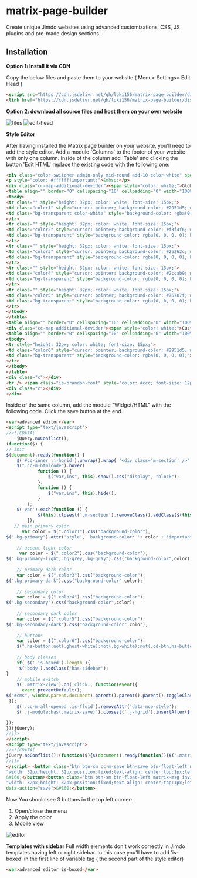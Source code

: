 # matrix-page-builder
Create unique Jimdo websites using advanced customizations, CSS, JS plugins and pre-made design sections.
## Installation
**Option 1: Install it via CDN**

Copy the below files and paste them to your website ( Menu> Settings> Edit Head )

```html
<script src="https://cdn.jsdelivr.net/gh/loki156/matrix-page-builder/dist/matrix-builder.min.js" async="true" type="text/javascript"></script>
<link href="https://cdn.jsdelivr.net/gh/loki156/matrix-page-builder/dist/matrix-builder.min.css" rel="stylesheet" type="text/css" />
```

**Option 2: download  all source files and host them on your own website**

![files](https://user-images.githubusercontent.com/85053221/210156696-debcd273-6e8c-4866-9633-0b2b9d6e4117.png)
![edit-head](https://user-images.githubusercontent.com/85053221/210156726-2522bb99-d17b-4306-820d-a2fbd7a58484.png)

**Style Editor**

After having installed the Matrix page builder on your website, you'll need to add the style editor.
Add a module 'Columns' to the footer of your website with only one column. Inside of the column add 'Table' and clicking the button 'Edit HTML' replace the existing code with the following one:
```html
<div class="color-switcher admin-only mid-round add-10 color-white" spellcheck="false" style="background: #404040; max-height: 240px; overflow-y: scroll;">
<p style="color: #ffffff!important;">&nbsp;</p>
<div class="cc-map-additional-devider"><span style="color: white;">Global colors</span></div>
<table align="" border="0" cellspacing="10" cellpadding="0" width="100%" height="0%" class="mceEditable" style="border: 0px solid #ffffff; background-color: rgba(0, 0, 0, 0);">
<tbody>
<tr class="" style="height: 32px; color: white; font-size: 15px;">
<td class="color1" style="cursor: pointer; background-color: #2951d5; width: 32px; height: 32px; text-align: center; border-radius: 500px; border: 1px solid #666666;">&nbsp;</td>
<td class="bg-transparent color-white" style="background-color: rgba(0, 0, 0, 0); height: 32px;">&nbsp;bg-primary</td>
</tr>
<tr class="" style="height: 32px; color: white; font-size: 15px;">
<td class="color2" style="cursor: pointer; background-color: #f3f4f6; width: 32px; height: 32px; text-align: center; border-radius: 500px; border: 1px solid #666666;"><span style="color: #ffffff;">&nbsp;</span></td>
<td class="bg-transparent" style="background-color: rgba(0, 0, 0, 0); height: 32px;"><span style="color: #ffffff;">&nbsp;bg-primary-light</span></td>
</tr>
<tr class="" style="height: 32px; color: white; font-size: 15px;">
<td class="color3" style="cursor: pointer; background-color: #26262c; width: 32px; height: 32px; text-align: center; border-radius: 500px; border: 1px solid #666666;"><span style="color: #ffffff;">&nbsp;</span></td>
<td class="bg-transparent" style="background-color: rgba(0, 0, 0, 0); height: 32px;"><span style="color: #ffffff;">&nbsp;bg-primary-dark</span></td>
</tr>
<tr class="" style="height: 32px; color: white; font-size: 15px;">
<td class="color4" style="cursor: pointer; background-color: #2ccab9; width: 32px; height: 32px; text-align: center; border-radius: 500px; border: 1px solid #666666;">&nbsp;</td>
<td class="bg-transparent" style="background-color: rgba(0, 0, 0, 0); height: 32px;"><span style="color: #ffffff;">&nbsp;bg-secondary</span></td>
</tr>
<tr class="" style="height: 32px; color: white; font-size: 15px;">
<td class="color5" style="cursor: pointer; background-color: #76787f; width: 32px; height: 32px; text-align: center; border-radius: 500px; border: 1px solid #666666;">&nbsp;</td>
<td class="bg-transparent" style="background-color: rgba(0, 0, 0, 0); height: 32.5382px;"><span style="color: #ffffff;">&nbsp;bg-secondary-dark</span></td>
</tr>
</tbody>
</table>
<table align="" border="0" cellspacing="10" cellpadding="0" width="100%" height="0%" class="mceEditable" style="border: 0px solid #ffffff; background-color: rgba(0, 0, 0, 0);"></table>
<div class="cc-map-additional-devider"><span style="color: white;">Custom buttons</span></div>
<table align="" border="0" cellspacing="10" cellpadding="0" width="100%" height="0" class="mceEditable" style="border: 0px solid #ffffff; background-color: rgba(0, 0, 0, 0);">
<tbody>
<tr style="height: 32px; color: white; font-size: 15px;">
<td class="color6" style="cursor: pointer; background-color: #2951d5; width: 32px; height: 32px; text-align: center; border-radius: 500px; border: 1px solid #666666;">&nbsp;</td>
<td class="bg-transparent" style="background-color: rgba(0, 0, 0, 0);">&nbsp;background</td>
</tr>
</tbody>
</table>
<div class="c"></div>
<br /> <span class="is-brandon-font" style="color: #ccc; font-size: 12px;">Note: All changes made here will be applied to your entire website</span>
<div class="c"></div>
</div>
```

Inside of the same column, add the module "Widget/HTML" with the following code. Click the save button at the end.
```html
<var>advanced editor</var> 
<script type="text/javascript">
//<![CDATA[
    jQuery.noConflict();  
(function($) {  
// Init 
$(document).ready(function() { 
    $('#cc-inner .j-hgrid').unwrap().wrap( "<div class='m-section' />" );  
    $(".cc-m-htmlcode").hover(
            function () {
                $("var,ins", this).show().css("display", "block");
            },
            function () {
                $("var,ins", this).hide();
            }
        );
    $('var').each(function () {
            $(this).closest('.m-section').removeClass().addClass($(this).text());
        });
   // main primary color
      var color = $(".color1").css("background-color");
$(".bg-primary").attr('style', 'background-color: '+ color +'!important');
    
    // accent light color
     var color = $(".color2").css("background-color");
$(".bg-primary-light,.bg-grey,.bg-gray").css("background-color",color);
    
    // primary dark color
    var color = $(".color3").css("background-color");
$(".bg-primary-dark").css("background-color",color);
    
    // secondary color
    var color = $(".color4").css("background-color");
$(".bg-secondary").css("background-color",color);
    
    // secondary dark color
    var color = $(".color5").css("background-color");
$(".bg-secondary-dark").css("background-color",color);
   
    // buttons
    var color = $(".color6").css("background-color");
    $(".hs-button:not(.ghost-white):not(.bg-white):not(.cd-btn.hs-button):not(.ghost-dark)").css("background-color",color);
    
    // body classes
    if( $('.is-boxed').length ){
     $('body').addClass('has-sidebar');
}
    // mobile switch
    $('.matrix-view').on('click', function(event){
      event.preventDefault();
$("#cms", window.parent.document).parent().parent().parent().toggleClass("j-prev-phone-portrait");          
 });  
    $('.cc-m-all-opened .is-fluid').removeAttr('data-mce-style');
    $('.j-module:has(.matrix-save)').closest('.j-hgrid').insertAfter($(".content-switcher"));  

});
})(jQuery); 
//]]>
</script> 
<script type="text/javascript">
//<![CDATA[
jQuery.noConflict();(function($){$(document).ready(function(){$(".matrix .is-fluid").draggable({containment:"parent",stop:function(){var l=(100*parseFloat($(this).position().left/parseFloat($(this).parent().width())))+"%";var t=(100*parseFloat($(this).position().top/parseFloat($(this).parent().height())))+"%";$(this).css("left",l);$(this).css("top",t)}});$(".matrix .is-fluid-area .is-fluid").resizable({containment:"parent",autoHide:!0,stop:function(e,ui){var parent=ui.element.parent();ui.element.css({width:ui.element.width()/parent.width()*100+"%",height:ui.element.height()/parent.height()*100+"%"})}});$(".reset-btn").click(function(){$(".matrix .is-fluid").draggable("destroy");$(".matrix .is-fluid").draggable()});$(".edit-btn").click(function(){$(".matrix .is-fluid").draggable("destroy")});$(".btn-delete").click(function(){$(this).parent().remove()});$('.btn-add').click(function(){$(this).parent('.is-fluid').clone().insertAfter($(this).parent())});$(".matrix .is-fluid").draggable().click(function(){$(this).draggable({disabled:!1})}).dblclick(function(){$(this).draggable({disabled:!0})});$('.is-fluid').removeAttr('data-mce-style');$('.bg-custom-color').each(function(){var bgColor=$(this).find('span').css('color');$(this).parent().attr('style','background-color: '+bgColor+'!important')})})})(jQuery)
//]]>
</script> <button class="btn btn-sm cc-m-save btn-save btn-float-left matrix-msg matrix-save invisible" data-action="save" style=
"width: 32px;height: 32px;position:fixed;text-align: center;top:1px;left:35px;z-index:999999;border:1px solid transparent;padding:5px;font-size:30px;background: #1ba9e1;color: #fff;-webkit-border-radius: 2px;border-radius:4px;">
&#160;</button><button class="btn btn-sm btn-float-left matrix-msg invisible matrix-view" style=
"width: 32px;height: 32px;position:fixed;text-align: center;top:1px;left:69px;z-index:999999;border:1px solid transparent;padding:5px;font-size:30px;background: #1ba9e1;color: #fff;-webkit-border-radius: 2px;border-radius:4px;"
data-action="save">&#160;</button>
```

Now You should see 3 buttons in the top left corner:
1. Open/close the menu
2. Apply the color
3. Mobile view

![editor](https://user-images.githubusercontent.com/85053221/210156846-e1fd9149-be24-40f8-b3ae-314d9246498d.png)

**Templates with sidebar**
Full width elements don't work correctly in Jimdo templates having left or right sidebar. In this case you'll have to add 'is-boxed' in the first line of variable tag ( the second part of the style editor)
```html
<var>advanced editor is-boxed</var> 
```



